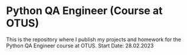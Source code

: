 # Python QA Engineer (Course at OTUS)

This is the repository where I publish my projects and homework for the Python QA Engineer course at OTUS.
Start Date: 28.02.2023